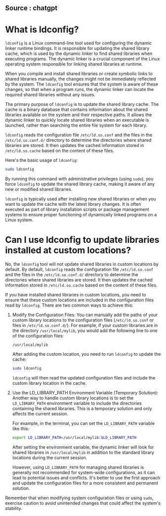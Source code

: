 ## Source : chatgpt

# What is ldconfig?
`ldconfig` is a Linux command-line tool used for configuring the dynamic linker runtime bindings. It is responsible for updating the shared library cache, which is used by the dynamic linker to find shared libraries when executing programs. The dynamic linker is a crucial component of the Linux operating system responsible for linking shared libraries at runtime.

When you compile and install shared libraries or create symbolic links to shared libraries manually, the changes might not be immediately reflected by the system. The `ldconfig` tool ensures that the system is aware of these changes, so that when a program runs, the dynamic linker can locate the required shared libraries without any issues.

The primary purpose of `ldconfig` is to update the shared library cache. The cache is a binary database that contains information about the shared libraries available on the system and their respective paths. It allows the dynamic linker to quickly locate shared libraries when an executable is launched, rather than searching the entire file system for each library.

`ldconfig` reads the configuration file `/etc/ld.so.conf` and the files in the `/etc/ld.so.conf.d/` directory to determine the directories where shared libraries are stored. It then updates the cached information stored in `/etc/ld.so.cache` based on the content of these files.

Here's the basic usage of `ldconfig`:

```bash
sudo ldconfig
```

By running this command with administrative privileges (using `sudo`), you force `ldconfig` to update the shared library cache, making it aware of any new or modified shared libraries.

`ldconfig` is typically used after installing new shared libraries or when you want to update the cache with the latest library changes. It is often executed as part of library installation scripts or package management systems to ensure proper functioning of dynamically linked programs on a Linux system.

# Can I use ldconfig to update libraries installed at custom locations?
No, the `ldconfig` tool will not update shared libraries in custom locations by default. By default, `ldconfig` reads the configuration file `/etc/ld.so.conf` and the files in the `/etc/ld.so.conf.d/` directory to determine the directories where shared libraries are stored. It then updates the cached information stored in `/etc/ld.so.cache` based on the content of these files.

If you have installed shared libraries in custom locations, you need to ensure that these custom locations are included in the configuration files read by `ldconfig`. There are two common ways to achieve this:

1. Modify the Configuration Files:
   You can manually add the paths of your custom library locations to the configuration files (`/etc/ld.so.conf` or files in `/etc/ld.so.conf.d/`). For example, if your custom libraries are in the directory `/usr/local/mylib`, you would add the following line to one of the configuration files:

   ```
   /usr/local/mylib
   ```

   After adding the custom location, you need to run `ldconfig` to update the cache:

   ```bash
   sudo ldconfig
   ```

   `ldconfig` will then read the updated configuration files and include the custom library location in the cache.

2. Use the LD_LIBRARY_PATH Environment Variable (Temporary Solution):
   Another way to handle custom library locations is to set the `LD_LIBRARY_PATH` environment variable to include the directories containing the shared libraries. This is a temporary solution and only affects the current session.

   For example, in the terminal, you can set the `LD_LIBRARY_PATH` variable like this:

   ```bash
   export LD_LIBRARY_PATH=/usr/local/mylib:$LD_LIBRARY_PATH
   ```

   After setting the environment variable, the dynamic linker will look for shared libraries in `/usr/local/mylib` in addition to the standard library locations during the current session.

   However, using `LD_LIBRARY_PATH` for managing shared libraries is generally not recommended for system-wide configurations, as it can lead to potential issues and conflicts. It's better to use the first approach and update the configuration files for a more consistent and permanent solution.

Remember that when modifying system configuration files or using `sudo`, exercise caution to avoid unintended changes that could affect the system's stability.
